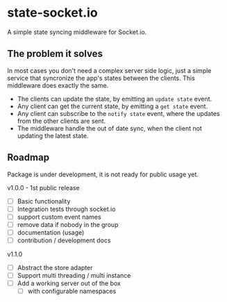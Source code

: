 # state-socket.io

A simple state syncing middleware for Socket.io. 

## The problem it solves

In most cases you don't need a complex server side logic, just a simple service
that syncronize the app's states between the clients. This middleware does exactly
the same.

* The clients can update the state, by emitting an `update state` event.
* Any client can get the current state, by emitting a `get state` event.
* Any client can subscribe to the `notify state` event, where the updates from the other clients are sent.
* The middleware handle the out of date sync, when the client not updating the latest state.

## Roadmap

Package is under development, it is not ready for public usage yet.

v1.0.0 - 1st public release
* [ ] Basic functionality
* [ ] Integration tests through socket.io
* [ ] support custom event names
* [ ] remove data if nobody in the group
* [ ] documentation (usage)
* [ ] contribution / development docs

v1.1.0
* [ ] Abstract the store adapter
* [ ] Support multi threading / multi instance
* [ ] Add a working server out of the box
  * [ ] with configurable namespaces
